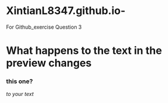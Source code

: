 # XintianL8347.github.io-
For Github_exercise Question 3
#  What happens to the text in the preview changes
### this one?
 *to your text*
